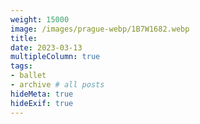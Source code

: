 ```yaml
---
weight: 15000
image: /images/prague-webp/1B7W1682.webp
title:
date: 2023-03-13
multipleColumn: true
tags:
- ballet
- archive # all posts
hideMeta: true
hideExif: true
---
```

